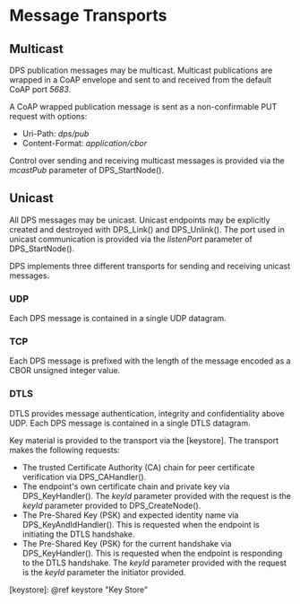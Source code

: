 # Message Transports

## Multicast
DPS publication messages may be multicast.  Multicast publications are
wrapped in a CoAP envelope and sent to and received from the default
CoAP port *5683*.

A CoAP wrapped publication message is sent as a non-confirmable PUT
request with options:
- Uri-Path: *dps/pub*
- Content-Format: *application/cbor*

Control over sending and receiving multicast messages is provided via
the *mcastPub* parameter of DPS_StartNode().

## Unicast
All DPS messages may be unicast.  Unicast endpoints may be explicitly
created and destroyed with DPS_Link() and DPS_Unlink().  The port used
in unicast communication is provided via the *listenPort* parameter of
DPS_StartNode().

DPS implements three different transports for sending and receiving
unicast messages.

### UDP
Each DPS message is contained in a single UDP datagram.

### TCP
Each DPS message is prefixed with the length of the message encoded as
a CBOR unsigned integer value.

### DTLS
DTLS provides message authentication, integrity and confidentiality
above UDP.  Each DPS message is contained in a single DTLS datagram.

Key material is provided to the transport via the [keystore].  The
transport makes the following requests:
- The trusted Certificate Authority (CA) chain for peer certificate
  verification via DPS_CAHandler().
- The endpoint's own certificate chain and private key via
  DPS_KeyHandler().  The *keyId* parameter provided with the request
  is the *keyId* parameter provided to DPS_CreateNode().
- The Pre-Shared Key (PSK) and expected identity name via
  DPS_KeyAndIdHandler().  This is requested when the endpoint is
  initiating the DTLS handshake.
- The Pre-Shared Key (PSK) for the current handshake via
  DPS_KeyHandler().  This is requested when the endpoint is responding
  to the DTLS handshake.  The *keyId* parameter provided with the
  request is the *keyId* parameter the initiator provided.

[keystore]: @ref keystore "Key Store"
